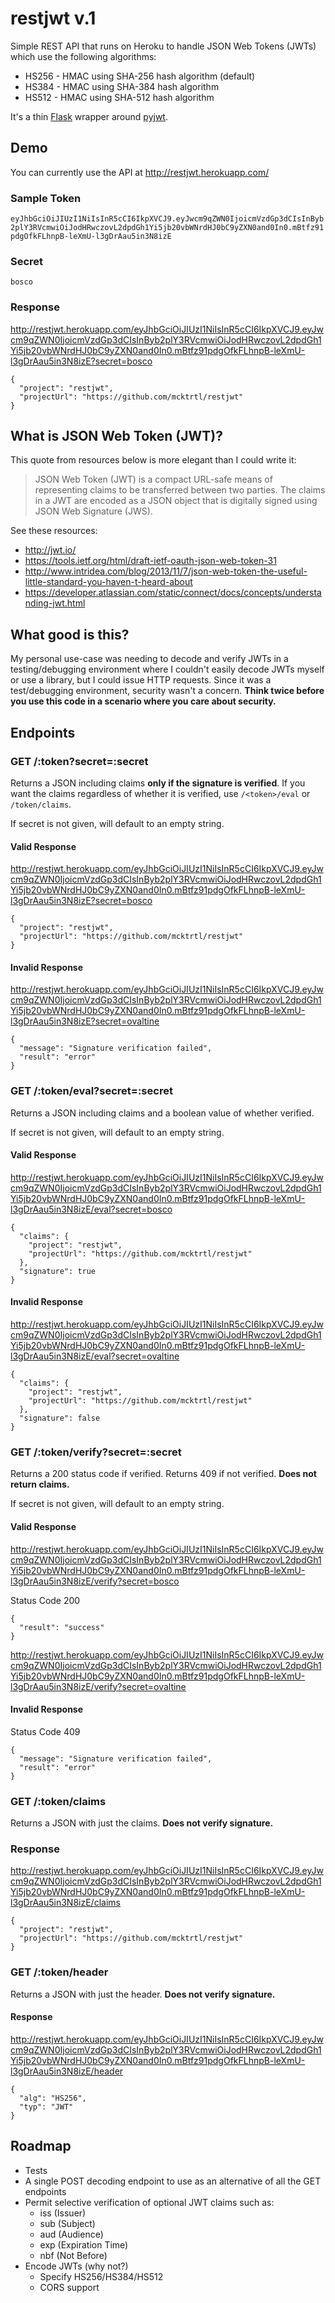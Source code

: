 # restjwt v.1

Simple REST API that runs on Heroku to handle JSON Web Tokens (JWTs) which
use the following algorithms:

+ HS256 - HMAC using SHA-256 hash algorithm (default)
+ HS384 - HMAC using SHA-384 hash algorithm
+ HS512 - HMAC using SHA-512 hash algorithm

It's a thin [Flask](https://github.com/mitsuhiko/flask) wrapper around [pyjwt](https://github.com/progrium/pyjwt).

## Demo

You can currently use the API at http://restjwt.herokuapp.com/

### Sample Token

`eyJhbGciOiJIUzI1NiIsInR5cCI6IkpXVCJ9.eyJwcm9qZWN0IjoicmVzdGp3dCIsInByb2plY3RVcmwiOiJodHRwczovL2dpdGh1Yi5jb20vbWNrdHJ0bC9yZXN0and0In0.mBtfz91pdgOfkFLhnpB-leXmU-l3gDrAau5in3N8izE`

### Secret
`bosco`

### Response

http://restjwt.herokuapp.com/eyJhbGciOiJIUzI1NiIsInR5cCI6IkpXVCJ9.eyJwcm9qZWN0IjoicmVzdGp3dCIsInByb2plY3RVcmwiOiJodHRwczovL2dpdGh1Yi5jb20vbWNrdHJ0bC9yZXN0and0In0.mBtfz91pdgOfkFLhnpB-leXmU-l3gDrAau5in3N8izE?secret=bosco

    {
      "project": "restjwt", 
      "projectUrl": "https://github.com/mcktrtl/restjwt"
    }

## What is JSON Web Token (JWT)?

This quote from resources below is more elegant than I could write it:

> JSON Web Token (JWT) is a compact URL-safe means of representing claims to be transferred between two parties. The claims in a JWT are encoded as a JSON object that is digitally signed using JSON Web Signature (JWS).


See these resources:

- http://jwt.io/
- https://tools.ietf.org/html/draft-ietf-oauth-json-web-token-31
- http://www.intridea.com/blog/2013/11/7/json-web-token-the-useful-little-standard-you-haven-t-heard-about
- https://developer.atlassian.com/static/connect/docs/concepts/understanding-jwt.html

## What good is this?

My personal use-case was needing to decode and verify JWTs in a testing/debugging
environment where I couldn't easily decode JWTs myself or use a library,
but I could issue HTTP requests. Since it was a test/debugging environment,
security wasn't a concern. **Think twice before you use this code in a scenario
where you care about security.**

## Endpoints

### GET /:token?secret=:secret

Returns a JSON including claims **only if the signature is verified**. If you
want the claims regardless of whether it is verified, use `/<token>/eval` or
`/token/claims`.

If secret is not given, will default to an empty string.

#### Valid Response

http://restjwt.herokuapp.com/eyJhbGciOiJIUzI1NiIsInR5cCI6IkpXVCJ9.eyJwcm9qZWN0IjoicmVzdGp3dCIsInByb2plY3RVcmwiOiJodHRwczovL2dpdGh1Yi5jb20vbWNrdHJ0bC9yZXN0and0In0.mBtfz91pdgOfkFLhnpB-leXmU-l3gDrAau5in3N8izE?secret=bosco

    {
      "project": "restjwt", 
      "projectUrl": "https://github.com/mcktrtl/restjwt"
    }

#### Invalid Response

http://restjwt.herokuapp.com/eyJhbGciOiJIUzI1NiIsInR5cCI6IkpXVCJ9.eyJwcm9qZWN0IjoicmVzdGp3dCIsInByb2plY3RVcmwiOiJodHRwczovL2dpdGh1Yi5jb20vbWNrdHJ0bC9yZXN0and0In0.mBtfz91pdgOfkFLhnpB-leXmU-l3gDrAau5in3N8izE?secret=ovaltine

    {
      "message": "Signature verification failed", 
      "result": "error"
    }

### GET /:token/eval?secret=:secret

Returns a JSON including claims and a boolean value of whether verified.

If secret is not given, will default to an empty string.

#### Valid Response

http://restjwt.herokuapp.com/eyJhbGciOiJIUzI1NiIsInR5cCI6IkpXVCJ9.eyJwcm9qZWN0IjoicmVzdGp3dCIsInByb2plY3RVcmwiOiJodHRwczovL2dpdGh1Yi5jb20vbWNrdHJ0bC9yZXN0and0In0.mBtfz91pdgOfkFLhnpB-leXmU-l3gDrAau5in3N8izE/eval?secret=bosco

    {
      "claims": {
        "project": "restjwt", 
        "projectUrl": "https://github.com/mcktrtl/restjwt"
      }, 
      "signature": true
    }

#### Invalid Response

http://restjwt.herokuapp.com/eyJhbGciOiJIUzI1NiIsInR5cCI6IkpXVCJ9.eyJwcm9qZWN0IjoicmVzdGp3dCIsInByb2plY3RVcmwiOiJodHRwczovL2dpdGh1Yi5jb20vbWNrdHJ0bC9yZXN0and0In0.mBtfz91pdgOfkFLhnpB-leXmU-l3gDrAau5in3N8izE/eval?secret=ovaltine

    {
      "claims": {
        "project": "restjwt", 
        "projectUrl": "https://github.com/mcktrtl/restjwt"
      }, 
      "signature": false
    }

### GET /:token/verify?secret=:secret

Returns a 200 status code if verified. Returns 409 if not verified. **Does not return claims.**

If secret is not given, will default to an empty string. 

#### Valid Response

http://restjwt.herokuapp.com/eyJhbGciOiJIUzI1NiIsInR5cCI6IkpXVCJ9.eyJwcm9qZWN0IjoicmVzdGp3dCIsInByb2plY3RVcmwiOiJodHRwczovL2dpdGh1Yi5jb20vbWNrdHJ0bC9yZXN0and0In0.mBtfz91pdgOfkFLhnpB-leXmU-l3gDrAau5in3N8izE/verify?secret=bosco

Status Code 200

    {
      "result": "success"
    }

http://restjwt.herokuapp.com/eyJhbGciOiJIUzI1NiIsInR5cCI6IkpXVCJ9.eyJwcm9qZWN0IjoicmVzdGp3dCIsInByb2plY3RVcmwiOiJodHRwczovL2dpdGh1Yi5jb20vbWNrdHJ0bC9yZXN0and0In0.mBtfz91pdgOfkFLhnpB-leXmU-l3gDrAau5in3N8izE/verify?secret=ovaltine

#### Invalid Response

Status Code 409

    {
      "message": "Signature verification failed", 
      "result": "error"
    }


### GET /:token/claims

Returns a JSON with just the claims. **Does not verify signature.**

### Response

http://restjwt.herokuapp.com/eyJhbGciOiJIUzI1NiIsInR5cCI6IkpXVCJ9.eyJwcm9qZWN0IjoicmVzdGp3dCIsInByb2plY3RVcmwiOiJodHRwczovL2dpdGh1Yi5jb20vbWNrdHJ0bC9yZXN0and0In0.mBtfz91pdgOfkFLhnpB-leXmU-l3gDrAau5in3N8izE/claims

    {
      "project": "restjwt", 
      "projectUrl": "https://github.com/mcktrtl/restjwt"
    }

### GET /:token/header

Returns a JSON with just the header. **Does not verify signature.**

#### Response

http://restjwt.herokuapp.com/eyJhbGciOiJIUzI1NiIsInR5cCI6IkpXVCJ9.eyJwcm9qZWN0IjoicmVzdGp3dCIsInByb2plY3RVcmwiOiJodHRwczovL2dpdGh1Yi5jb20vbWNrdHJ0bC9yZXN0and0In0.mBtfz91pdgOfkFLhnpB-leXmU-l3gDrAau5in3N8izE/header

    {
      "alg": "HS256", 
      "typ": "JWT"
    }

## Roadmap

- Tests
- A single POST decoding endpoint to use as an alternative of all the GET endpoints
- Permit selective verification of optional JWT claims such as:
  - iss (Issuer)
  - sub (Subject)
  - aud (Audience)
  - exp (Expiration Time)
  - nbf (Not Before)
- Encode JWTs (why not?)
  - Specify HS256/HS384/HS512
  - CORS support